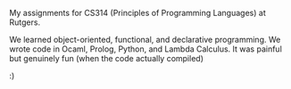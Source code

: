 My assignments for CS314 (Principles of Programming Languages) at Rutgers.

We learned object-oriented, functional, and declarative programming. We wrote code in Ocaml, Prolog, Python, and Lambda Calculus. It was painful but genuinely fun (when the code actually compiled)

:)

